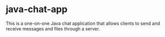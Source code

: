 # java-chat-app
This is a one-on-one Java chat application that allows clients to send and receive messages and files through a server.
